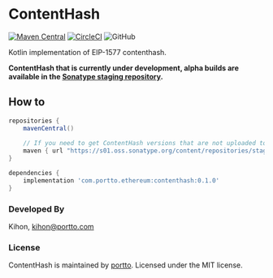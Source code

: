 # ContentHash
[![Maven Central](https://img.shields.io/maven-central/v/com.portto.ethereum/contenthash.svg?label=Maven%20Central)](https://search.maven.org/search?q=g:%22com.portto.ethereum%22%20AND%20a:%22contenthash%22)
[![CircleCI](https://img.shields.io/circleci/build/github/portto/contenthash.kotlin/master)](https://circleci.com/gh/portto/contenthash.kotlin/tree/master)
![GitHub](https://img.shields.io/github/license/portto/contenthash.kotlin)

Kotlin implementation of EIP-1577 contenthash.

**ContentHash that is currently under development, alpha builds are available in the [Sonatype staging repository](https://s01.oss.sonatype.org/content/repositories/staging/com/portto/ethereum/contenthash/).**

## How to
```gradle
repositories {
    mavenCentral()
    
    // If you need to get ContentHash versions that are not uploaded to Maven Central.
    maven { url "https://s01.oss.sonatype.org/content/repositories/staging/" }
}

dependencies {
    implementation 'com.portto.ethereum:contenthash:0.1.0'
}
```

### Developed By
Kihon, <kihon@portto.com>

### License
ContentHash is maintained by [portto](https://github.com/portto/). Licensed under the MIT license.
